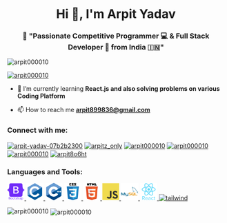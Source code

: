 <h1 align="center">Hi 👋, I'm Arpit Yadav</h1>
<h3 align="center">🚀 "Passionate Competitive Programmer 💻 & Full Stack Developer 🎨 from India 🇮🇳"</h3>

<p align="left"> <img src="https://komarev.com/ghpvc/?username=arpit000010&label=Profile%20views&color=0e75b6&style=flat" alt="arpit000010" /> </p>

<p align="left"> <a href="https://github.com/ryo-ma/github-profile-trophy"><img src="https://github-profile-trophy.vercel.app/?username=arpit000010" alt="arpit000010" /></a> </p>

- 🌱 I’m currently learning **React.js and also solving problems on various Coding Platform**

- 📫 How to reach me **arpit899836@gmail.com**

<h3 align="left">Connect with me:</h3>
<p align="left">
<a href="https://linkedin.com/in/arpit-yadav-07b2b2300" target="blank"><img align="center" src="https://raw.githubusercontent.com/rahuldkjain/github-profile-readme-generator/master/src/images/icons/Social/linked-in-alt.svg" alt="arpit-yadav-07b2b2300" height="30" width="40" /></a>
<a href="https://instagram.com/arpitz_only" target="blank"><img align="center" src="https://raw.githubusercontent.com/rahuldkjain/github-profile-readme-generator/master/src/images/icons/Social/instagram.svg" alt="arpitz_only" height="30" width="40" /></a>
<a href="https://www.codechef.com/users/arpit000010" target="blank"><img align="center" src="https://cdn.jsdelivr.net/npm/simple-icons@3.1.0/icons/codechef.svg" alt="arpit000010" height="30" width="40" /></a>
<a href="https://codeforces.com/profile/arpit000010" target="blank"><img align="center" src="https://raw.githubusercontent.com/rahuldkjain/github-profile-readme-generator/master/src/images/icons/Social/codeforces.svg" alt="arpit000010" height="30" width="40" /></a>
<a href="https://www.leetcode.com/arpit000010" target="blank"><img align="center" src="https://raw.githubusercontent.com/rahuldkjain/github-profile-readme-generator/master/src/images/icons/Social/leet-code.svg" alt="arpit000010" height="30" width="40" /></a>
<a href="https://auth.geeksforgeeks.org/user/arpit8o6ht" target="blank"><img align="center" src="https://raw.githubusercontent.com/rahuldkjain/github-profile-readme-generator/master/src/images/icons/Social/geeks-for-geeks.svg" alt="arpit8o6ht" height="30" width="40" /></a>
</p>

<h3 align="left">Languages and Tools:</h3>
<p align="left"> <a href="https://getbootstrap.com" target="_blank" rel="noreferrer"> <img src="https://raw.githubusercontent.com/devicons/devicon/master/icons/bootstrap/bootstrap-plain-wordmark.svg" alt="bootstrap" width="40" height="40"/> </a> <a href="https://www.cprogramming.com/" target="_blank" rel="noreferrer"> <img src="https://raw.githubusercontent.com/devicons/devicon/master/icons/c/c-original.svg" alt="c" width="40" height="40"/> </a> <a href="https://www.w3schools.com/cpp/" target="_blank" rel="noreferrer"> <img src="https://raw.githubusercontent.com/devicons/devicon/master/icons/cplusplus/cplusplus-original.svg" alt="cplusplus" width="40" height="40"/> </a> <a href="https://www.w3schools.com/css/" target="_blank" rel="noreferrer"> <img src="https://raw.githubusercontent.com/devicons/devicon/master/icons/css3/css3-original-wordmark.svg" alt="css3" width="40" height="40"/> </a> <a href="https://www.w3.org/html/" target="_blank" rel="noreferrer"> <img src="https://raw.githubusercontent.com/devicons/devicon/master/icons/html5/html5-original-wordmark.svg" alt="html5" width="40" height="40"/> </a> <a href="https://developer.mozilla.org/en-US/docs/Web/JavaScript" target="_blank" rel="noreferrer"> <img src="https://raw.githubusercontent.com/devicons/devicon/master/icons/javascript/javascript-original.svg" alt="javascript" width="40" height="40"/> </a> <a href="https://www.mysql.com/" target="_blank" rel="noreferrer"> <img src="https://raw.githubusercontent.com/devicons/devicon/master/icons/mysql/mysql-original-wordmark.svg" alt="mysql" width="40" height="40"/> </a> <a href="https://reactjs.org/" target="_blank" rel="noreferrer"> <img src="https://raw.githubusercontent.com/devicons/devicon/master/icons/react/react-original-wordmark.svg" alt="react" width="40" height="40"/> </a> <a href="https://tailwindcss.com/" target="_blank" rel="noreferrer"> <img src="https://www.vectorlogo.zone/logos/tailwindcss/tailwindcss-icon.svg" alt="tailwind" width="40" height="40"/> </a> </p>

<p><img align="left" src="https://github-readme-stats.vercel.app/api/top-langs?username=arpit000010&show_icons=true&locale=en&layout=compact" alt="arpit000010" /></p>

<p>&nbsp;<img align="center" src="https://github-readme-stats.vercel.app/api?username=arpit000010&show_icons=true&locale=en" alt="arpit000010" /></p>
